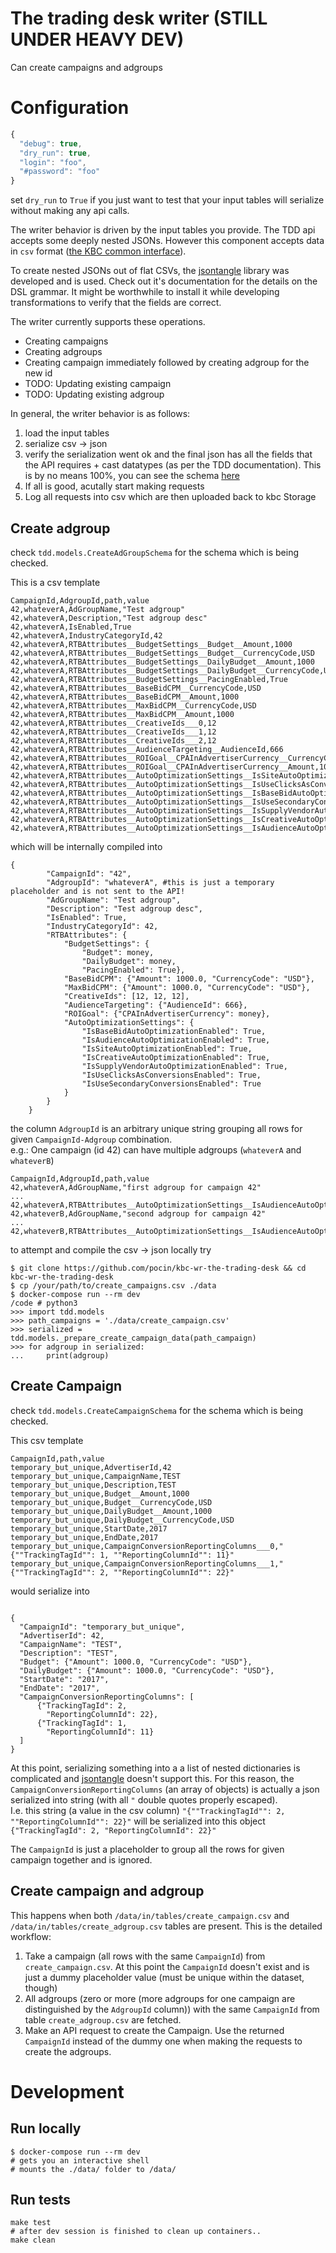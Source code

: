 # The trading desk writer (STILL UNDER HEAVY DEV)

Can create campaigns and adgroups

# Configuration
```javascript
{
  "debug": true,
  "dry_run": true,
  "login": "foo",
  "#password": "foo"
}
```
set `dry_run` to `True` if you just want to test that your input tables will serialize without making any api calls.

The writer behavior is driven by the input tables you provide.
The TDD api accepts some deeply nested JSONs. However this component accepts data in `csv` format ([the KBC common interface](https://developers.keboola.com/extend/common-interface/folders/)).

To create nested JSONs out of flat CSVs, the [jsontangle](https://github.com/pocin/jsontangle) library was developed and is used.
Check out it's documentation for the details on the DSL grammar. It might be worthwhile to install it while developing transformations to verify that the fields are correct.

The writer currently supports these operations.
- Creating campaigns
- Creating adgroups
- Creating campaign immediately followed by creating adgroup for the new id
- TODO: Updating existing campaign
- TODO: Updating existing adgroup

In general, the writer behavior is as follows:
1. load the input tables
2. serialize csv -> json
3. verify the serialization went ok and the final json has all the fields that the API requires + cast datatypes (as per the TDD documentation). This is by no means 100%, you can see the schema [here](./tdd/models.py)
4. If all is good, acutally start making requests
5. Log all requests into csv which are then uploaded back to kbc Storage

## Create adgroup
check `tdd.models.CreateAdGroupSchema` for the schema which is being checked.

This is a csv template

```
CampaignId,AdgroupId,path,value
42,whateverA,AdGroupName,"Test adgroup"
42,whateverA,Description,"Test adgroup desc"
42,whateverA,IsEnabled,True
42,whateverA,IndustryCategoryId,42
42,whateverA,RTBAttributes__BudgetSettings__Budget__Amount,1000
42,whateverA,RTBAttributes__BudgetSettings__Budget__CurrencyCode,USD
42,whateverA,RTBAttributes__BudgetSettings__DailyBudget__Amount,1000
42,whateverA,RTBAttributes__BudgetSettings__DailyBudget__CurrencyCode,USD
42,whateverA,RTBAttributes__BudgetSettings__PacingEnabled,True
42,whateverA,RTBAttributes__BaseBidCPM__CurrencyCode,USD
42,whateverA,RTBAttributes__BaseBidCPM__Amount,1000
42,whateverA,RTBAttributes__MaxBidCPM__CurrencyCode,USD
42,whateverA,RTBAttributes__MaxBidCPM__Amount,1000
42,whateverA,RTBAttributes__CreativeIds___0,12
42,whateverA,RTBAttributes__CreativeIds___1,12
42,whateverA,RTBAttributes__CreativeIds___2,12
42,whateverA,RTBAttributes__AudienceTargeting__AudienceId,666
42,whateverA,RTBAttributes__ROIGoal__CPAInAdvertiserCurrency__CurrencyCode,USD
42,whateverA,RTBAttributes__ROIGoal__CPAInAdvertiserCurrency__Amount,1000
42,whateverA,RTBAttributes__AutoOptimizationSettings__IsSiteAutoOptimizationEnabled,True
42,whateverA,RTBAttributes__AutoOptimizationSettings__IsUseClicksAsConversionsEnabled,True
42,whateverA,RTBAttributes__AutoOptimizationSettings__IsBaseBidAutoOptimizationEnabled,True
42,whateverA,RTBAttributes__AutoOptimizationSettings__IsUseSecondaryConversionsEnabled,True
42,whateverA,RTBAttributes__AutoOptimizationSettings__IsSupplyVendorAutoOptimizationEnabled,True
42,whateverA,RTBAttributes__AutoOptimizationSettings__IsCreativeAutoOptimizationEnabled,True
42,whateverA,RTBAttributes__AutoOptimizationSettings__IsAudienceAutoOptimizationEnabled,True
```

which will be internally compiled into
```
{
        "CampaignId": "42",
        "AdgroupId": "whateverA", #this is just a temporary placeholder and is not sent to the API!
        "AdGroupName": "Test adgroup",
        "Description": "Test adgroup desc",
        "IsEnabled": True,
        "IndustryCategoryId": 42,
        "RTBAttributes": {
            "BudgetSettings": {
                "Budget": money,
                "DailyBudget": money,
                "PacingEnabled": True},
            "BaseBidCPM": {"Amount": 1000.0, "CurrencyCode": "USD"},
            "MaxBidCPM": {"Amount": 1000.0, "CurrencyCode": "USD"},
            "CreativeIds": [12, 12, 12],
            "AudienceTargeting": {"AudienceId": 666},
            "ROIGoal": {"CPAInAdvertiserCurrency": money},
            "AutoOptimizationSettings": {
                "IsBaseBidAutoOptimizationEnabled": True,
                "IsAudienceAutoOptimizationEnabled": True,
                "IsSiteAutoOptimizationEnabled": True,
                "IsCreativeAutoOptimizationEnabled": True,
                "IsSupplyVendorAutoOptimizationEnabled": True,
                "IsUseClicksAsConversionsEnabled": True,
                "IsUseSecondaryConversionsEnabled": True
            }
        }
    }
```


the column `AdgroupId` is an arbitrary unique string grouping all rows for given `CampaignId-Adgroup` combination.  
e.g.: One campaign (id 42) can have multiple adgroups (`whateverA` and `whateverB`)

```
CampaignId,AdgroupId,path,value
42,whateverA,AdGroupName,"first adgroup for campaign 42"
...
42,whateverA,RTBAttributes__AutoOptimizationSettings__IsAudienceAutoOptimizationEnabled,True
42,whateverB,AdGroupName,"second adgroup for campaign 42"
...
42,whateverB,RTBAttributes__AutoOptimizationSettings__IsAudienceAutoOptimizationEnabled,True
```



to attempt and compile the csv -> json locally try
```
$ git clone https://github.com/pocin/kbc-wr-the-trading-desk && cd kbc-wr-the-trading-desk
$ cp /your/path/to/create_campaigns.csv ./data
$ docker-compose run --rm dev
/code # python3
>>> import tdd.models
>>> path_campaigns = './data/create_campaign.csv'
>>> serialized = tdd.models._prepare_create_campaign_data(path_campaign)
>>> for adgroup in serialized:
...     print(adgroup)

```

## Create Campaign

check `tdd.models.CreateCampaignSchema` for the schema which is being checked.

This csv template
```
CampaignId,path,value
temporary_but_unique,AdvertiserId,42
temporary_but_unique,CampaignName,TEST
temporary_but_unique,Description,TEST
temporary_but_unique,Budget__Amount,1000
temporary_but_unique,Budget__CurrencyCode,USD
temporary_but_unique,DailyBudget__Amount,1000
temporary_but_unique,DailyBudget__CurrencyCode,USD
temporary_but_unique,StartDate,2017
temporary_but_unique,EndDate,2017
temporary_but_unique,CampaignConversionReportingColumns___0,"{""TrackingTagId"": 1, ""ReportingColumnId"": 11}"
temporary_but_unique,CampaignConversionReportingColumns___1,"{""TrackingTagId"": 2, ""ReportingColumnId"": 22}"
```
would serialize into
```

{
  "CampaignId": "temporary_but_unique",
  "AdvertiserId": 42,
  "CampaignName": "TEST",
  "Description": "TEST",
  "Budget": {"Amount": 1000.0, "CurrencyCode": "USD"},
  "DailyBudget": {"Amount": 1000.0, "CurrencyCode": "USD"},
  "StartDate": "2017",
  "EndDate": "2017",
  "CampaignConversionReportingColumns": [
      {"TrackingTagId": 2,
        "ReportingColumnId": 22},
      {"TrackingTagId": 1,
        "ReportingColumnId": 11}
  ]
}

``` 
At this point, serializing something into a a list of nested dictionaries is complicated and [jsontangle]() doesn't support this.
For this reason, the `CampaignConversionReportingColumns` (an array of objects) is actually a json serialized into string (with all `"` double quotes properly escaped).  
I.e. this string (a value in the csv column) `"{""TrackingTagId"": 2, ""ReportingColumnId"": 22}"` will be serialized into this object `{"TrackingTagId": 2, "ReportingColumnId": 22}"`

The `CampaignId` is just a placeholder to group all the rows for given campaign together and is ignored.


## Create campaign and adgroup
This happens when both `/data/in/tables/create_campaign.csv` and `/data/in/tables/create_adgroup.csv` tables are present.
This is the detailed workflow:

1. Take a campaign (all rows with the same `CampaignId`) from `create_campaign.csv`. At this point the `CampaignId` doesn't exist and is just a dummy placeholder value (must be unique within the dataset, though)
2. All adgroups (zero or more (more adgroups for one campaign are distinguished by the `AdgroupId` column)) with the same `CampaignId` from table `create_adgroup.csv` are fetched.
3. Make an API request to create the Campaign. Use the returned `CampaignId` instead of the dummy one when making the requests to create the adgroups.

# Development
## Run locally
```
$ docker-compose run --rm dev
# gets you an interactive shell
# mounts the ./data/ folder to /data/
```

## Run tests
```
make test
# after dev session is finished to clean up containers..
make clean 
```
